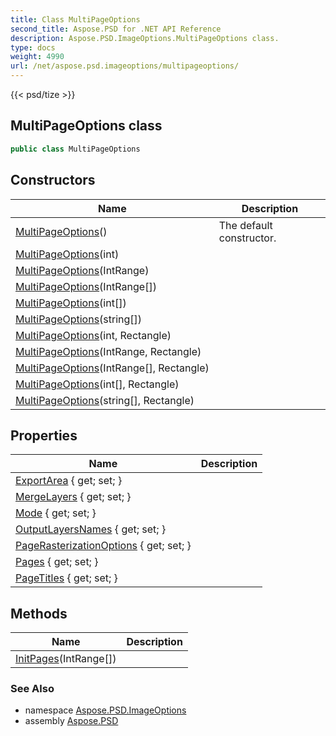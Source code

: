 ```yaml
---
title: Class MultiPageOptions
second_title: Aspose.PSD for .NET API Reference
description: Aspose.PSD.ImageOptions.MultiPageOptions class. 
type: docs
weight: 4990
url: /net/aspose.psd.imageoptions/multipageoptions/
---
```

{{< psd/tize >}}
## MultiPageOptions class

```csharp
public class MultiPageOptions
```

## Constructors

| Name | Description |
| --- | --- |
| [MultiPageOptions](multipageoptions/#constructor)() | The default constructor. |
| [MultiPageOptions](multipageoptions/#constructor_5)(int) |  |
| [MultiPageOptions](multipageoptions/#constructor_1)(IntRange) |  |
| [MultiPageOptions](multipageoptions/#constructor_3)(IntRange[]) |  |
| [MultiPageOptions](multipageoptions/#constructor_7)(int[]) |  |
| [MultiPageOptions](multipageoptions/#constructor_9)(string[]) |  |
| [MultiPageOptions](multipageoptions/#constructor_6)(int, Rectangle) |  |
| [MultiPageOptions](multipageoptions/#constructor_2)(IntRange, Rectangle) |  |
| [MultiPageOptions](multipageoptions/#constructor_4)(IntRange[], Rectangle) |  |
| [MultiPageOptions](multipageoptions/#constructor_8)(int[], Rectangle) |  |
| [MultiPageOptions](multipageoptions/#constructor_10)(string[], Rectangle) |  |

## Properties

| Name | Description |
| --- | --- |
| [ExportArea](../../aspose.psd.imageoptions/multipageoptions/exportarea/) { get; set; } |  |
| [MergeLayers](../../aspose.psd.imageoptions/multipageoptions/mergelayers/) { get; set; } |  |
| [Mode](../../aspose.psd.imageoptions/multipageoptions/mode/) { get; set; } |  |
| [OutputLayersNames](../../aspose.psd.imageoptions/multipageoptions/outputlayersnames/) { get; set; } |  |
| [PageRasterizationOptions](../../aspose.psd.imageoptions/multipageoptions/pagerasterizationoptions/) { get; set; } |  |
| [Pages](../../aspose.psd.imageoptions/multipageoptions/pages/) { get; set; } |  |
| [PageTitles](../../aspose.psd.imageoptions/multipageoptions/pagetitles/) { get; set; } |  |

## Methods

| Name | Description |
| --- | --- |
| [InitPages](../../aspose.psd.imageoptions/multipageoptions/initpages/)(IntRange[]) |  |

### See Also

* namespace [Aspose.PSD.ImageOptions](../../aspose.psd.imageoptions/)
* assembly [Aspose.PSD](../../)



